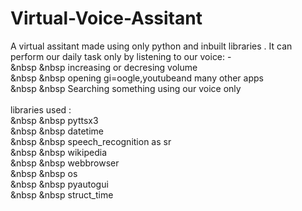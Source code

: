 # Virtual-Voice-Assitant

 A virtual assitant made using only python and inbuilt libraries . It can perform our daily task only by listening to our voice: -
     <br /> &nbsp &nbsp increasing or decresing volume
     <br /> &nbsp &nbsp opening gi=oogle,youtubeand many other apps
     <br /> &nbsp &nbsp Searching something using our voice only
<br /> 
<br />libraries used :
 <br /> &nbsp &nbsp pyttsx3
 <br /> &nbsp &nbsp datetime
 <br /> &nbsp &nbsp speech_recognition as sr
 <br /> &nbsp &nbsp wikipedia
 <br /> &nbsp &nbsp webbrowser
 <br /> &nbsp &nbsp os
 <br /> &nbsp &nbsp pyautogui
 <br /> &nbsp &nbsp struct_time

